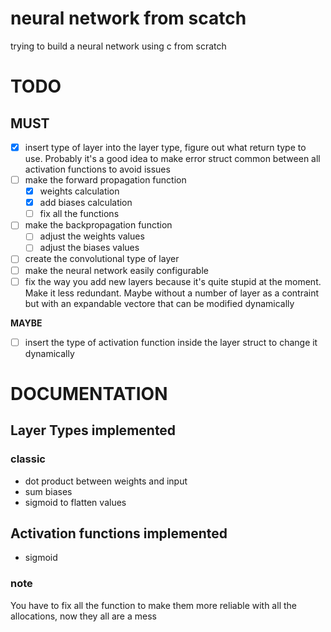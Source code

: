 # neural network from scatch
trying to build a neural network using c from scratch


# TODO
## MUST
- [x] insert type of layer into the layer type, figure out what return type to use. Probably it's a good idea to make error struct common between all activation functions to avoid issues
- [ ] make the forward propagation function
    - [x] weights calculation
    - [x] add biases calculation
    - [ ] fix all the functions
- [ ] make the backpropagation function
    - [ ] adjust the weights values
    - [ ] adjust the biases values
- [ ] create the convolutional type of layer
- [ ] make the neural network easily configurable
- [ ] fix the way you add new layers because it's quite stupid at the moment. Make it less redundant. Maybe without a number of layer as a contraint but with an expandable vectore that can be modified dynamically

**MAYBE**
- [ ] insert the type of activation function inside the layer struct to change it dynamically

# DOCUMENTATION

## Layer Types implemented
### classic
- dot product between weights and input
- sum biases
- sigmoid to flatten values

## Activation functions implemented
- sigmoid




### note
You have to fix all the function to make them more reliable with all the allocations, now they all are a mess

